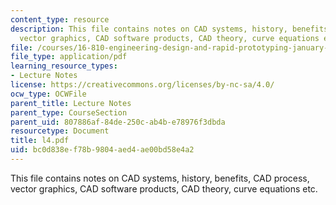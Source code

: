 ```yaml
---
content_type: resource
description: This file contains notes on CAD systems, history, benefits, CAD process,
  vector graphics, CAD software products, CAD theory, curve equations etc.
file: /courses/16-810-engineering-design-and-rapid-prototyping-january-iap-2005/bc0d838ef78b9804aed4ae00bd58e4a2_l4.pdf
file_type: application/pdf
learning_resource_types:
- Lecture Notes
license: https://creativecommons.org/licenses/by-nc-sa/4.0/
ocw_type: OCWFile
parent_title: Lecture Notes
parent_type: CourseSection
parent_uid: 807886af-84de-250c-ab4b-e78976f3dbda
resourcetype: Document
title: l4.pdf
uid: bc0d838e-f78b-9804-aed4-ae00bd58e4a2
---
```

This file contains notes on CAD systems, history, benefits, CAD process, vector graphics, CAD software products, CAD theory, curve equations etc.